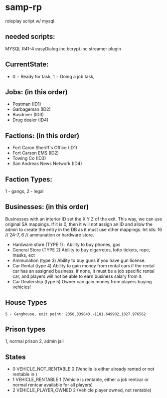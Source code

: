 # samp-rp
roleplay script w/ mysql

## needed scripts:
MYSQL R41-4
easyDialog.inc
bcrypt.inc
streamer plugin

## CurrentState:
* 0 = Ready for task, 1 = Doing a job task, 

## Jobs: (in this order)
* Postman (ID1)
* Garbageman (ID2)
* Busdriver (ID3)
* Drug dealer (ID4)

## Factions: (in this order)
* Fort Caron Sheriff's Office (ID1)
* Fort Carson EMS (ID2)
* Towing Co (ID3)
* San Andreas News Network (ID4)

## Faction Types:
1 - gangs,
2 - legal

## Businesses: (in this order)
Businesses with an interior ID set the X Y Z of the exit. This way, we can use original SA mappings.
If it is 0, then it will not assign an ID and allow the admin to create the entry in the DB as it must use other mappings.
Int ids: 16 // 24-7, 6 // ammunation or hardware store.
* Hardware store (TYPE 1) :
    Ability to buy phones, gps
* General Store (TYPE 2)
    Ability to buy cigarretes, lotto tickets, rope, masks, ect
* Ammunation (type 3)
    Ability to buy guns if you have gun license.
* Car Rental (type 4)
    Ability to gain money from rental cars if the rental car has an assigned business. if none, it must be a job specific rental car, and players will not be able to earn business salary from it.
* Car Dealership (type 5)
    Owner can gain money from players buying vehicles! 

## House Types
    5 - Ganghouse, exit point: 2350.339843,-1181.649902,1027.976562

## Prison types
1, normal prison
2, admin jail

## States
* 0 VEHICLE_NOT_RENTABLE 0 (Vehcile is either already rented or not rentable in )
* 1 VEHICLE_RENTABLE 1 (Vehicle is rentable, either a job rentcar or normal rentcar available for all players)
* 2 VEHICLE_PLAYER_OWNED 2 (Vehicle player owned, not rentable)